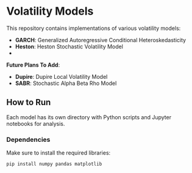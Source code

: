 # Volatility Models

This repository contains implementations of various volatility models:

- **GARCH**: Generalized Autoregressive Conditional Heteroskedasticity
- **Heston**: Heston Stochastic Volatility Model
- 
 **Future Plans To Add**:
- **Dupire**: Dupire Local Volatility Model
- **SABR**: Stochastic Alpha Beta Rho Model

## How to Run

Each model has its own directory with Python scripts and Jupyter notebooks for analysis.

### Dependencies

Make sure to install the required libraries:
```bash
pip install numpy pandas matplotlib
